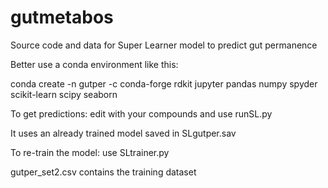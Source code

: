 # gutmetabos
Source code and data for Super Learner model to predict gut permanence

Better use a conda environment like this:

conda create -n gutper -c conda-forge rdkit jupyter pandas numpy spyder scikit-learn scipy seaborn

To get predictions: edit with your compounds and use runSL.py

It uses an already trained model saved in SLgutper.sav

To re-train the model: use SLtrainer.py

gutper_set2.csv contains the training dataset
